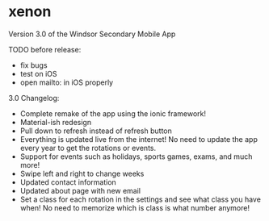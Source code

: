 # xenon
Version 3.0 of the Windsor Secondary Mobile App

TODO before release:
* fix bugs
* test on iOS
* open mailto: in iOS properly

3.0 Changelog:
* Complete remake of the app using the ionic framework!
* Material-ish redesign
* Pull down to refresh instead of refresh button
* Everything is updated live from the internet! No need to update the app every year to get the rotations or events.
* Support for events such as holidays, sports games, exams, and much more!
* Swipe left and right to change weeks
* Updated contact information
* Updated about page with new email
* Set a class for each rotation in the settings and see what class you have when! No need to memorize which is class is what number anymore!
